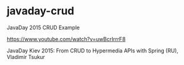 # javaday-crud
JavaDay 2015 CRUD Example

https://www.youtube.com/watch?v=uwBcrIrrrF8

JavaDay Kiev 2015: From CRUD to Hypermedia APIs with Spring (RU), Vladimir Tsukur
